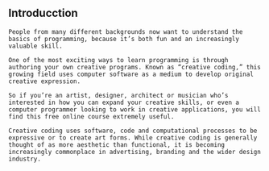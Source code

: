 ## Introducction

	People from many different backgrounds now want to understand the basics of programming, because it’s both fun and an increasingly valuable skill.

	One of the most exciting ways to learn programming is through authoring your own creative programs. Known as “creative coding,” this growing field uses computer software as a medium to develop original creative expression.

	So if you’re an artist, designer, architect or musician who’s interested in how you can expand your creative skills, or even a computer programmer looking to work in creative applications, you will find this free online course extremely useful.

	Creative coding uses software, code and computational processes to be expressive or to create art forms. While creative coding is generally thought of as more aesthetic than functional, it is becoming increasingly commonplace in advertising, branding and the wider design industry.